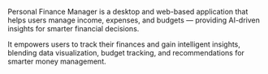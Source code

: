 Personal Finance Manager is a desktop and web-based application that helps users manage income, expenses, and budgets — providing AI-driven insights for smarter financial decisions.

It empowers users to track their finances and gain intelligent insights, blending data visualization, budget tracking, and recommendations for smarter money management.
